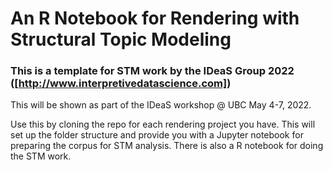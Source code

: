 # An R Notebook for Rendering with Structural Topic Modeling

### This is a template for STM work by the IDeaS Group 2022 ([http://www.interpretivedatascience.com])

This will be shown as part of the IDeaS workshop @ UBC May 4-7, 2022.

Use this by cloning the repo for each rendering project you have. This will set up the folder structure and provide you with a Jupyter notebook for preparing the corpus for STM analysis. There is also a R notebook for doing the STM work.
